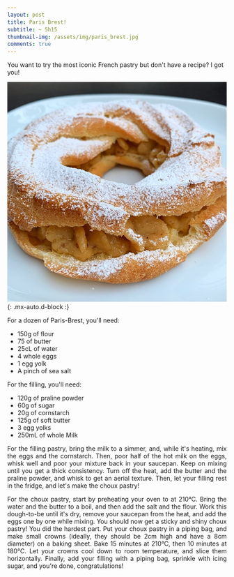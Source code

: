 ```yaml
---
layout: post
title: Paris Brest!
subtitle: ~ 5h15
thumbnail-img: /assets/img/paris_brest.jpg
comments: true
---
```


You want to try the most iconic French pastry but don't have a recipe? I got you!

![Paris Brest](/assets/img/paris_brest.jpg){: .mx-auto.d-block :}

For a dozen of Paris-Brest, you'll need:

- 150g of flour
- 75 of butter
- 25cL of water
- 4 whole eggs
- 1 egg yolk
- A pinch of sea salt

For the filling, you'll need:

- 120g of praline powder
- 60g of sugar
- 20g of cornstarch
- 125g of soft butter
- 3 egg yolks
- 250mL of whole Milk

<div style="text-align: justify">

<p> For the filling pastry, bring the milk to a simmer, and, while it's heating, mix the eggs and the cornstarch. Then, poor half of the hot milk on the eggs, whisk well and poor your mixture back in your saucepan. Keep on mixing until you get a thick consistency. Turn off the heat, add the butter and the praline powder, and whisk to get an aerial texture. Then, let your filling rest in the fridge, and let's make the choux pastry! </p>
<p> For the choux pastry, start by preheating your oven to at 210°C. Bring the water and the butter to a boil, and then add the salt and the flour. Work this dough-to-be until it's dry, remove your saucepan from the heat, and add the eggs one by one while mixing. You should now get a sticky and shiny choux pastry! You did the hardest part. Put your choux pastry in a piping bag, and make small crowns (ideally, they should be 2cm high and have a 8cm diameter) on a baking sheet. Bake 15 minutes at 210°C, then 10 minutes at 180°C. Let your crowns cool down to room temperature, and slice them horizontally. Finally, add your filling with a piping bag, sprinkle with icing sugar, and you're done, congratulations! </p>
</div>